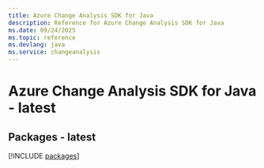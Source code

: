 ```yaml
---
title: Azure Change Analysis SDK for Java
description: Reference for Azure Change Analysis SDK for Java
ms.date: 09/24/2025
ms.topic: reference
ms.devlang: java
ms.service: changeanalysis
---
```

# Azure Change Analysis SDK for Java - latest
## Packages - latest
[!INCLUDE [packages](change-analysis-index.md)]